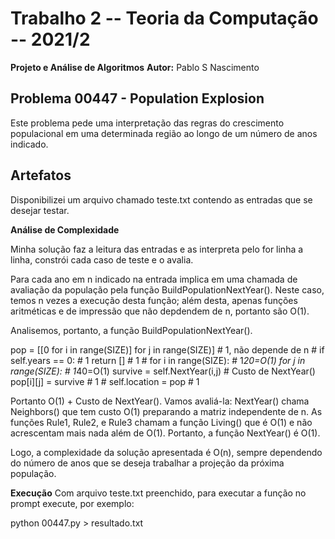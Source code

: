 # Trabalho 2 -- Teoria da Computação -- 2021/2

**Projeto e Análise de Algoritmos**
**Autor:** Pablo S Nascimento

## Problema 00447 - Population Explosion

Este problema pede uma interpretação das regras do crescimento populacional em uma determinada região ao longo de um número de anos indicado.

## Artefatos

Disponibilizei um arquivo chamado teste.txt contendo as entradas que se desejar testar.

**Análise de Complexidade**

Minha solução faz a leitura das entradas e as interpreta pelo for linha a linha, constrói cada caso de teste e o avalia. 

Para cada ano em n indicado na entrada implica em uma chamada de avaliação da população pela função BuildPopulationNextYear(). Neste caso, temos n vezes a execução desta função; além desta, apenas funções aritméticas e de impressão que não depdendem de n, portanto são O(1).

Analisemos, portanto, a função BuildPopulationNextYear().

pop = [[0 for i in range(SIZE)] for j in range(SIZE)]   # 1, não depende de n
														#
if self.years == 0:                                     # 1
    return []                                           # 1
														#
for i in range(SIZE):                                   # 1*20=O(1)
    for j in range(SIZE):                               # 1*40=O(1)
        survive = self.NextYear(i,j)                    # Custo de NextYear()
        pop[i][j] = survive                             # 1
														#
self.location = pop                                     # 1

Portanto O(1) + Custo de NextYear(). Vamos avaliá-la:
NextYear() chama Neighbors() que tem custo O(1) preparando a matriz independente de n. As funções Rule1, Rule2, e Rule3 chamam a função Living() que é O(1) e não acrescentam mais nada além de O(1). Portanto, a função NextYear() é O(1). 

Logo, a complexidade da solução apresentada é O(n), sempre dependendo do número de anos que se deseja trabalhar a projeção da próxima população.

**Execução**
Com arquivo teste.txt preenchido, para executar a função no prompt execute, por exemplo:

python 00447.py > resultado.txt